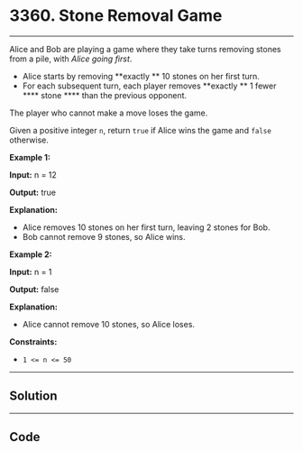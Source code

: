 # 3360. Stone Removal Game

---

Alice and Bob are playing a game where they take turns removing stones from a pile, with _Alice going first_.

  * Alice starts by removing **exactly ** 10 stones on her first turn.
  * For each subsequent turn, each player removes **exactly ** 1 fewer **** stone **** than the previous opponent.



The player who cannot make a move loses the game.

Given a positive integer `n`, return `true` if Alice wins the game and `false` otherwise.

 

**Example 1:**

**Input:** n = 12

**Output:** true

**Explanation:**

  * Alice removes 10 stones on her first turn, leaving 2 stones for Bob.
  * Bob cannot remove 9 stones, so Alice wins.



**Example 2:**

**Input:** n = 1

**Output:** false

**Explanation:**

  * Alice cannot remove 10 stones, so Alice loses.



 

**Constraints:**

  * `1 <= n <= 50`

---

## Solution



---

## Code
```python


```